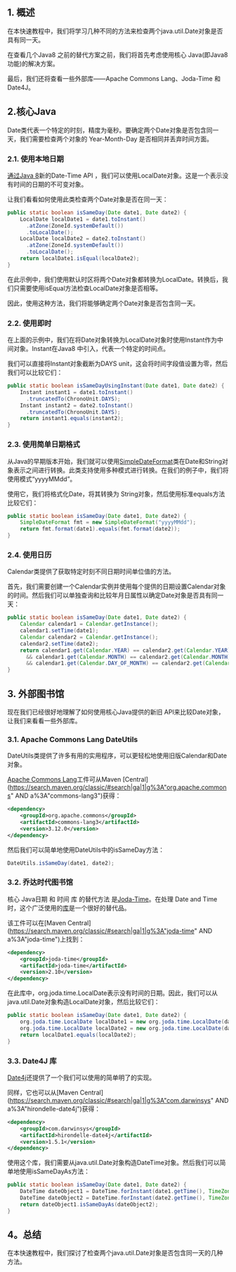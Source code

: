 ## 1. 概述

在本快速教程中，我们将学习几种不同的方法来检查两个java.util.Date对象是否具有同一天。

在查看几个Java8 之前的替代方案之前，我们将首先考虑使用核心 Java(即Java8 功能)的解决方案。

最后，我们还将查看一些外部库——Apache Commons Lang、Joda-Time 和 Date4J。

## 2.核心Java

Date类代表一个特定的时刻，精度为毫秒。要确定两个Date对象是否包含同一天，我们需要检查两个对象的 Year-Month-Day 是否相同并丢弃时间方面。

### 2.1. 使用本地日期

[通过Java 8](https://www.baeldung.com/java-8-date-time-intro)新的Date-Time API ，我们可以使用LocalDate对象。这是一个表示没有时间的日期的不可变对象。

让我们看看如何使用此类检查两个Date对象是否在同一天：

```java
public static boolean isSameDay(Date date1, Date date2) {
    LocalDate localDate1 = date1.toInstant()
      .atZone(ZoneId.systemDefault())
      .toLocalDate();
    LocalDate localDate2 = date2.toInstant()
      .atZone(ZoneId.systemDefault())
      .toLocalDate();
    return localDate1.isEqual(localDate2);
}
```

在此示例中，我们使用默认时区将两个Date对象都转换为LocalDate。转换后，我们只需要使用isEqual方法检查LocalDate对象是否相等。

因此，使用这种方法，我们将能够确定两个Date对象是否包含同一天。

### 2.2. 使用即时

在上面的示例中，我们在将Date对象转换为LocalDate对象时使用Instant作为中间对象。Instant在Java8 中引入，代表一个特定的时间点。

我们可以直接将Instant对象截断为DAYS unit，这会将时间字段值设置为零，然后我们可以比较它们：

```java
public static boolean isSameDayUsingInstant(Date date1, Date date2) {
    Instant instant1 = date1.toInstant()
      .truncatedTo(ChronoUnit.DAYS);
    Instant instant2 = date2.toInstant()
      .truncatedTo(ChronoUnit.DAYS);
    return instant1.equals(instant2);
}
```

### 2.3. 使用简单日期格式

从Java的早期版本开始，我们就可以使用[SimpleDateFormat](https://www.baeldung.com/java-simple-date-format)类在Date和String对象表示之间进行转换。此类支持使用多种模式进行转换。在我们的例子中，我们将使用模式“yyyyMMdd”。

使用它，我们将格式化Date，将其转换为 String对象，然后使用标准equals方法比较它们：

```java
public static boolean isSameDay(Date date1, Date date2) {
    SimpleDateFormat fmt = new SimpleDateFormat("yyyyMMdd");
    return fmt.format(date1).equals(fmt.format(date2));
}
```

### 2.4. 使用日历

Calendar类提供了获取特定时刻不同日期时间单位值的方法。

首先，我们需要创建一个Calendar实例并使用每个提供的日期设置Calendar对象的时间。然后我们可以单独查询和比较年月日属性以确定Date对象是否具有同一天：

```java
public static boolean isSameDay(Date date1, Date date2) {
    Calendar calendar1 = Calendar.getInstance();
    calendar1.setTime(date1);
    Calendar calendar2 = Calendar.getInstance();
    calendar2.setTime(date2);
    return calendar1.get(Calendar.YEAR) == calendar2.get(Calendar.YEAR)
      && calendar1.get(Calendar.MONTH) == calendar2.get(Calendar.MONTH)
      && calendar1.get(Calendar.DAY_OF_MONTH) == calendar2.get(Calendar.DAY_OF_MONTH);
}
```

## 3. 外部图书馆

现在我们已经很好地理解了如何使用核心Java提供的新旧 API来比较Date对象，让我们来看看一些外部库。

### 3.1. Apache Commons Lang DateUtils

DateUtils类提供了许多有用的实用程序，可以更轻松地使用旧版Calendar和Date对象。

[Apache Commons Lang](https://commons.apache.org/proper/commons-lang/)工件可从Maven [Central](https://search.maven.org/classic/#search|ga|1|g%3A"org.apache.commons" AND a%3A"commons-lang3")获得：

```xml
<dependency>
    <groupId>org.apache.commons</groupId>
    <artifactId>commons-lang3</artifactId>
    <version>3.12.0</version>
</dependency>
```

然后我们可以简单地使用DateUtils中的isSameDay方法：

```java
DateUtils.isSameDay(date1, date2);
```

### 3.2. 乔达时代图书馆

核心 Java日期 和 时间 库 的替代方法 是[Joda-Time](https://www.baeldung.com/joda-time)。在处理 Date and Time 时，这个广泛使用的[库](http://www.joda.org/joda-time/)是一个很好的替代品。

该工件可以在[Maven Central](https://search.maven.org/classic/#search|ga|1|g%3A"joda-time" AND a%3A"joda-time")上找到：

```xml
<dependency>
    <groupId>joda-time</groupId>
    <artifactId>joda-time</artifactId>
    <version>2.10</version>
</dependency>
```

在此库中，org.joda.time.LocalDate表示没有时间的日期。因此，我们可以从java.util.Date对象构造LocalDate对象，然后比较它们：

```java
public static boolean isSameDay(Date date1, Date date2) {
    org.joda.time.LocalDate localDate1 = new org.joda.time.LocalDate(date1);
    org.joda.time.LocalDate localDate2 = new org.joda.time.LocalDate(date2);
    return localDate1.equals(localDate2);
}
```

### 3.3. Date4J 库

[Date4j](http://www.date4j.net/)还提供了一个我们可以使用的简单明了的实现。

同样，它也可以从[Maven Central](https://search.maven.org/classic/#search|ga|1|g%3A"com.darwinsys" AND a%3A"hirondelle-date4j")获得：

```xml
<dependency>
    <groupId>com.darwinsys</groupId>
    <artifactId>hirondelle-date4j</artifactId>
    <version>1.5.1</version>
</dependency>
```

使用这个库，我们需要从java.util.Date对象构造DateTime对象。然后我们可以简单地使用isSameDayAs方法：

```java
public static boolean isSameDay(Date date1, Date date2) {
    DateTime dateObject1 = DateTime.forInstant(date1.getTime(), TimeZone.getDefault());
    DateTime dateObject2 = DateTime.forInstant(date2.getTime(), TimeZone.getDefault());
    return dateObject1.isSameDayAs(dateObject2);
}
```

## 4。总结

在本快速教程中，我们探讨了检查两个java.util.Date对象是否包含同一天的几种方法。